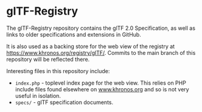 # glTF-Registry

The glTF-Registry repository contains the glTF 2.0 Specification, as well as
links to older specifications and extensions in GitHub.

It is also used as a backing store for the web view of the registry at
https://www.khronos.org/registry/glTF/. Commits to the main branch of this
repository will be reflected there.

Interesting files in this repository include:

* `index.php` - toplevel index page for the web view. This relies on PHP
  include files found elsewhere on www.khronos.org and so is not very useful
  in isolation.
* `specs/` - glTF specification documents.
